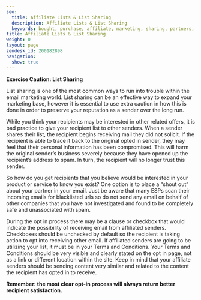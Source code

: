 ```yaml
---
seo:
  title: Affiliate Lists & List Sharing
  description: Affiliate Lists & List Sharing
  keywords: bought, purchase, affiliate, marketing, sharing, partners, permission, opt-in, purchased, lists, offers
title: Affiliate Lists & List Sharing
weight: 0
layout: page
zendesk_id: 200182898
navigation:
  show: true
---
```


 **Exercise Caution: List Sharing**

List sharing is one of the most common ways to run into trouble within the email marketing world. List sharing can be an effective way to expand your marketing base, however it is essential to use extra caution in how this is done in order to preserve your reputation as a sender over the long run.  
  
While you think your recipients may be interested in other related offers, it is bad practice to give your recipient list to other senders. When a sender shares their list, the recipient begins receiving mail they did not solicit. If the recipient is able to trace it back to the original opted in sender, they may feel that their personal information has been compromised. This will harm the original sender’s business severely because they have opened up the recipient’s address to spam. In turn, the recipient will no longer trust this sender.   
  
So how do you get recipients that you believe would be interested in your product or service to know you exist? One option is to place a “shout out” about your partner in your email. Just be aware that many ESPs scan their incoming emails for blacklisted urls so do not send any email on behalf of other companies that you have not investigated and found to be completely safe and unassociated with spam.   
  
During the opt in process there may be a clause or checkbox that would indicate the possibility of receiving email from affiliated senders. Checkboxes should be unchecked by default so the recipient is taking action to opt into receiving other email. If affiliated senders are going to be utilizing your list, it must be in your Terms and Conditions. Your Terms and Conditions should be very visible and clearly stated on the opt in page, not as a link or different location within the site. Keep in mind that your affiliate senders should be sending content very similar and related to the content the recipient has opted in to receive.  
  
**Remember: the most clear opt-in process will always return better recipient satisfaction.**

